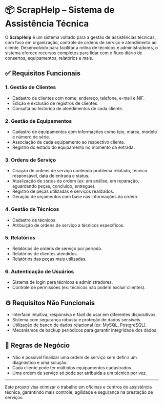 # 📦 ScrapHelp – Sistema de Assistência Técnica

O **ScrapHelp** é um sistema voltado para a gestão de assistências técnicas, com foco em organização, controle de ordens de serviço e atendimento ao cliente. Desenvolvido para facilitar a rotina de técnicos e administradores, o sistema oferece recursos completos para lidar com o fluxo diário de consertos, equipamentos, relatórios e mais.

## ✅ Requisitos Funcionais

### 1. Gestão de Clientes
- Cadastro de clientes com nome, endereço, telefone, e-mail e NIF.  
- Edição e exclusão de registros de clientes.  
- Consulta ao histórico de atendimentos de cada cliente.

### 2. Gestão de Equipamentos
- Cadastro de equipamentos com informações como tipo, marca, modelo e número de série.  
- Associação de cada equipamento ao respectivo cliente.  
- Registro do estado do equipamento no momento da entrada.

### 3. Ordens de Serviço
- Criação de ordens de serviço contendo problema relatado, técnico responsável, data de entrada e status.  
- Atualização de status da ordem (ex: em análise, em reparação, aguardando peças, concluído, entregue).  
- Registro de peças utilizadas e serviços realizados.  
- Geração de orçamentos com base nas informações da ordem.

### 4. Gestão de Técnicos
- Cadastro de técnicos.  
- Atribuição de ordens de serviço a técnicos específicos.

### 5. Relatórios
- Relatórios de ordens de serviço por período.  
- Relatórios de clientes atendidos.  
- Relatórios das peças mais utilizadas.

### 6. Autenticação de Usuários
- Sistema de login para técnicos e administradores.  
- Controle de permissões (ex: técnicos não podem excluir clientes).

## ⚙️ Requisitos Não Funcionais

- Interface intuitiva, responsiva e fácil de usar em diferentes dispositivos.  
- Sistema com segurança robusta e proteção de dados sensíveis.  
- Utilização de banco de dados relacional (ex: MySQL, PostgreSQL).  
- Mecanismos de backup periódicos para garantir integridade dos dados.

## 🧠 Regras de Negócio

- Não é possível finalizar uma ordem de serviço sem definir um diagnóstico e uma solução.  
- Cada cliente pode ter múltiplos equipamentos cadastrados.  
- Uma ordem de serviço só pode ser atribuída a um técnico por vez.

---

Este projeto visa otimizar o trabalho em oficinas e centros de assistência técnica, garantindo mais controle, agilidade e segurança na prestação de serviços.

